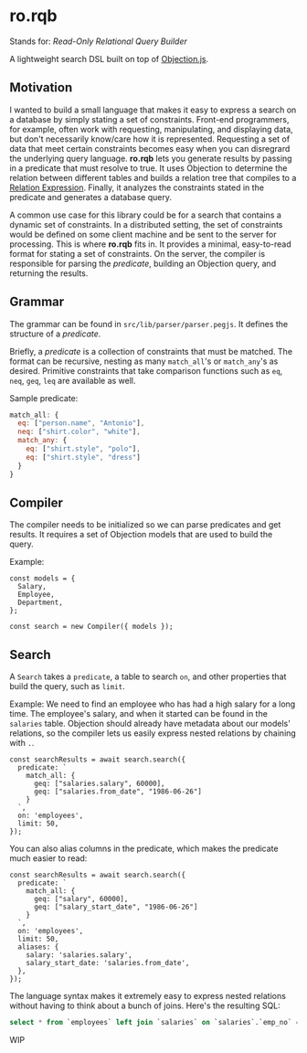 # ro.rqb

Stands for: _Read-Only Relational Query Builder_

A lightweight search DSL built on top of [Objection.js](https://github.com/Vincit/objection.js).

## Motivation

I wanted to build a small language that makes it easy to express a search on a database by simply stating a set of constraints. Front-end programmers, for example, often work with requesting, manipulating, and displaying data, but don't necessarily know/care how it is represented. Requesting a set of data that meet certain constraints becomes easy when you can disregrard the underlying query language. **ro.rqb** lets you generate results by passing in a predicate that must resolve to true. It uses Objection to determine the relation between different tables and builds a relation tree that compiles to a [Relation Expression](https://vincit.github.io/objection.js/api/types/#type-relationexpression). Finally, it analyzes the constraints stated in the predicate and generates a database query.

A common use case for this library could be for a search that contains a dynamic set of constraints. In a distributed setting, the set of constraints would be defined on some client machine and be sent to the server for processing. This is where **ro.rqb** fits in. It provides a minimal, easy-to-read format for stating a set of constraints. On the server, the compiler is responsible for parsing the _predicate_, building an Objection query, and returning the results.

## Grammar

The grammar can be found in `src/lib/parser/parser.pegjs`. It defines the structure of a _predicate_.

Briefly, a _predicate_ is a collection of constraints that must be matched.
The format can be recursive, nesting as many `match_all`'s or `match_any`'s as desired. Primitive constraints that take comparison functions such as `eq`, `neq`, `geq`, `leq` are available as well.

Sample predicate:

```js
match_all: {
  eq: ["person.name", "Antonio"],
  neq: ["shirt.color", "white"],
  match_any: {
    eq: ["shirt.style", "polo"],
    eq: ["shirt.style", "dress"]
  }
}
```

## Compiler

The compiler needs to be initialized so we can parse predicates and get results. It requires a set of Objection models that are used to build the query.

Example:

```tsx
const models = {
  Salary,
  Employee,
  Department,
};

const search = new Compiler({ models });
```

## Search

A `Search` takes a `predicate`, a table to search `on`, and other properties that build the query, such as `limit`.

Example: We need to find an employee who has had a high salary for a long time. The employee's salary, and when it started can be found in the `salaries` table. Objection should already have metadata about our models' relations, so the compiler lets us easily express nested relations by chaining with `.`.

```tsx
const searchResults = await search.search({
  predicate: `
    match_all: {
      geq: ["salaries.salary", 60000],
      geq: ["salaries.from_date", "1986-06-26"]
    }
  `,
  on: 'employees',
  limit: 50,
});
```

You can also alias columns in the predicate, which makes the predicate much easier to read:

```tsx
const searchResults = await search.search({
  predicate: `
    match_all: {
      geq: ["salary", 60000],
      geq: ["salary_start_date", "1986-06-26"]
    }
  `,
  on: 'employees',
  limit: 50,
  aliases: {
    salary: 'salaries.salary',
    salary_start_date: 'salaries.from_date',
  },
});
```

The language syntax makes it extremely easy to express nested relations without having to think about a bunch of joins. Here's the resulting SQL:

```SQL
select * from `employees` left join `salaries` on `salaries`.`emp_no` = `employees`.`emp_no` where (`salaries`.`salary` >= 60000 and `salaries`.`from_date` >= '1986-06-26') limit 50
```

WIP
